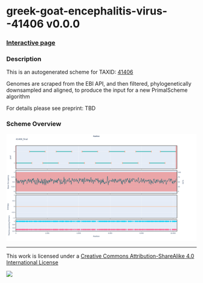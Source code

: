 # greek-goat-encephalitis-virus--41406 v0.0.0

### [Interactive page](https://chrisgkent.github.io/schemes/greek-goat-encephalitis-virus--41406-1000-v0.0.0)

### Description

This is an autogenerated scheme for TAXID: [41406](https://www.ncbi.nlm.nih.gov/Taxonomy/Browser/wwwtax.cgi?mode=Info&id=41406&lvl=3&lin=f&keep=1&srchmode=1&unlock)

Genomes are scraped from the EBI API, and then filtered, phylogenetically downsampled and aligned, to produce the input for a new PrimalScheme algorithm

For details please see preprint: TBD

### Scheme Overview

![Alt text](work/41406_final.png '41406_final.png')

------------------------------------------------------------------------

This work is licensed under a [Creative Commons Attribution-ShareAlike 4.0 International License](http://creativecommons.org/licenses/by-sa/4.0/) 

![](https://i.creativecommons.org/l/by-sa/4.0/88x31.png)